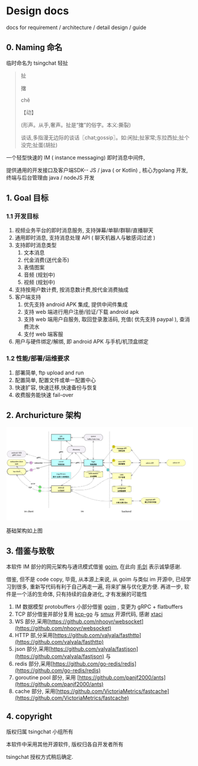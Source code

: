 # Design docs
docs for requirement / architecture / detail design / guide 

## 0. Naming 命名

临时命名为 tsingchat 轻扯
> 扯 
>
> 撦 
>
> chě 
>
>【动】 
>
> (形声。从手,奢声。扯是“撦”的俗字。本义:撕裂) 
>
> 谈话,多指漫无边际的谈话〖chat;gossip〗。如:闲扯;扯家常;东拉西扯;扯个没完;扯蛋(胡扯) 

一个轻型快速的 IM ( instance messaging) 即时消息中间件, 

提供通用的开发接口及客户端SDK-- JS / java ( or Kotlin)  ,  核心为golang 开发, 终端与后台管理由  java / nodeJS 开发

## 1. Goal 目标

### 1.1 开发目标

1. 视频业务平台的即时消息服务, 支持弹幕/单聊/群聊/直播聊天
1. 通用即时消息, 支持消息处理 API ( 聊天机器人与敏感词过滤 ) 
1. 支持即时消息类型
    1. 文本消息
    2. 代金消费(送代金币)
    3. 表情图案
    4. 音频 (规划中)
    5. 视频 (规划中)
1. 支持按用户数计费, 按消息数计费,按代金消费抽成
2. 客户端支持
    1. 优先支持 android APK 集成, 提供中间件集成
    2. 支持 web 端进行用户注册/验证/下载 android apk 
    3. 支持 web 端用户自服务, 取回登录激活码, 充值( 优先支持 paypal ), 查消费流水
    4. 支付 web 端客服
3. 用户与硬件绑定/解绑, 即 android APK 与手机/机顶盒绑定

### 1.2 性能/部署/运维要求
1. 部署简单,  ftp upload and run 
2. 配置简单, 配置文件或单一配置中心
3. 快速扩容, 快速迁移,快速备份与恢复
4. 收费服务能快速 fail-over 

## 2. Archuricture 架构

![im-architecture](./im-architecture.png)

基础架构如上图

## 3. 借鉴与致敬

本软件 IM 部分的网元架构与通讯模式借鉴 [goim](https://goim.io), 在此向 [毛剑](https://github.com/Terry-Mao) 表示诚挚感谢.

借鉴, 但不是 code copy, 毕竟, 从本源上来说, 从 goim 与类似 im 开源中, 已经学习到很多, 重新写代码有利于自己再走一遍, 将来扩展与优化更方便. 再进一步, 软件是一个活的生命体, 只有持续的自身进化, 才有发展的可能性

1. IM 数据模型 protobuffers 小部分借鉴  [goim](https://goim.io) , 变更为 gRPC + flatbuffers 
2. TCP 部分借鉴并部分复用  [kcp-go](https://github.com/xtaci/kcp-go) 与 [smux](https://github.com/xtaci/smux) 开源代码, 感谢 [xtaci](https://github.com/xtaci) 
3. WS 部分,采用[https://github.com/nhooyr/websocket](https://github.com/nhooyr/websocket)
4. HTTP 部,分采用[https://github.com/valyala/fasthttp](https://github.com/valyala/fasthttp)
5. json 部分,采用[https://github.com/valyala/fastjson](https://github.com/valyala/fastjson) 与 
5. redis 部分,采用[https://github.com/go-redis/redis](https://github.com/go-redis/redis)
6. goroutine pool 部分, 采用 [https://github.com/panjf2000/ants](https://github.com/panjf2000/ants)
7. cache 部分, 采用[https://github.com/VictoriaMetrics/fastcache](https://github.com/VictoriaMetrics/fastcache)

## 4. copyright 
版权归属 tsingchat 小组所有

本软件中采用其他开源软件, 版权归各自开发者所有

tsingchat 授权方式稍后确定.
